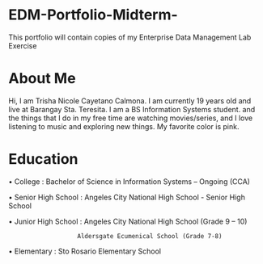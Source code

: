 # EDM-Portfolio-Midterm-
This portfolio will contain copies of my Enterprise Data Management Lab Exercise
# About Me
Hi, I am Trisha Nicole Cayetano Calmona. I am currently 19 years old and live at Barangay Sta. Teresita. I am a BS Information Systems student. and the things that I do in my free time are watching movies/series, and I love listening to music and exploring new things. My favorite color is pink.
# Education
•	College : Bachelor of Science in Information Systems – Ongoing (CCA)

•	Senior High School : Angeles City National High School - Senior High School

•	Junior High School : Angeles City National High School (Grade 9 – 10)

                       Aldersgate Ecumenical School (Grade 7-8)
                       
•	Elementary : Sto Rosario Elementary School
